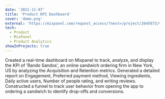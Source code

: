 ```yaml
---
date: '2021-11-07'
title: 'Product KPI Dashboard'
cover: 'demo.png'
external: 'https://mixpanel.com/request_access/?next=/project/2645873/view/3183605/app/dashboards#id=2853987&tv=true'
tech:
  - Product
  - MixPanel
  - Product Analytics
showInProjects: true
---
```


Created a real-time dashboard on Mixpanel to track, analyze, and display the KPI of 'Rando Sandos', an online sandwich ordering firm in New York, US by analyzing the Acquisition and Retention metrics.
Generated a detailed report on Engagement, Preferred payment method, Viewing ingredients, Daily active users, Number of people rating, and writing reviews.
Constructed a funnel to track user behavior from opening the app to ordering a sandwich to identify drop-offs and conversions.
